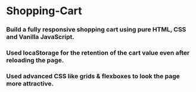 # Shopping-Cart
### Build a fully responsive shopping cart using pure HTML, CSS and Vanilla JavaScript.
### Used locaStorage for the retention of the cart value even after reloading the page.
### Used advanced CSS like grids & flexboxes to look the page more attractive.
